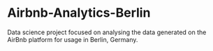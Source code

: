 # Airbnb-Analytics-Berlin
Data science project focused on analysing the data generated on the AirBnb platform for usage in Berlin, Germany.
